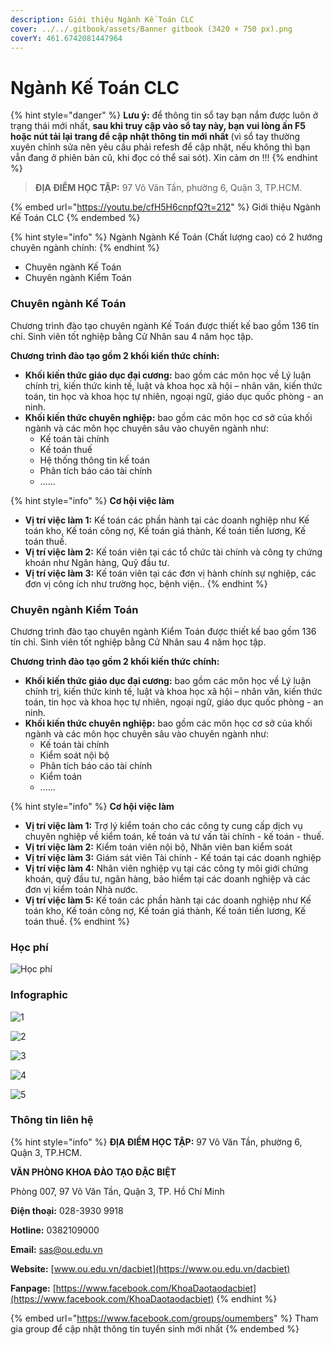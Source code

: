 ```yaml
---
description: Giới thiệu Ngành Kế Toán CLC
cover: ../../.gitbook/assets/Banner gitbook (3420 × 750 px).png
coverY: 461.6742081447964
---
```


# Ngành Kế Toán CLC

{% hint style="danger" %}
**Lưu ý:** để thông tin sổ tay bạn nắm được luôn ở trạng thái mới nhất, **sau khi truy cập vào sổ tay này, bạn vui lòng ấn F5 hoặc nút tải lại trang để cập nhật thông tin mới nhất** (vì sổ tay thường xuyên chỉnh sửa nên yêu cầu phải refesh để cập nhật, nếu không thì bạn vẫn đang ở phiên bản cũ, khi đọc có thể sai sót). Xin cảm ơn !!!
{% endhint %}

> **ĐỊA ĐIỂM HỌC TẬP:** 97 Võ Văn Tần, phường 6, Quận 3, TP.HCM.

{% embed url="https://youtu.be/cfH5H6cnpfQ?t=212" %}
Giới thiệu Ngành Kế Toán CLC
{% endembed %}

{% hint style="info" %}
Ngành Ngành Kế Toán (Chất lượng cao) có 2 hướng chuyên ngành chính:
{% endhint %}

* Chuyên ngành Kế Toán
* Chuyên ngành Kiểm Toán

### Chuyên ngành Kế Toán

Chương trình đào tạo chuyên ngành Kế Toán được thiết kế bao gồm 136 tín chỉ. Sinh viên tốt nghiệp bằng Cử Nhân sau 4 năm học tập.

**Chương trình đào tạo gồm 2 khối kiến thức chính:**

* **Khối kiến thức giáo dục đại cương:** bao gồm các môn học về Lý luận chính trị, kiến thức kinh tế, luật và khoa học xã hội – nhân văn, kiến thức toán, tin học và khoa học tự nhiên, ngoại ngữ, giáo dục quốc phòng - an ninh.
* **Khối kiến thức chuyên nghiệp:** bao gồm các môn học cơ sở của khối ngành và các môn học chuyên sâu vào chuyên ngành như:
  * Kế toán tài chính
  * Kế toán thuế
  * Hệ thống thông tin kế toán
  * Phân tích báo cáo tài chính
  * ......

{% hint style="info" %}
**Cơ hội việc làm**

* **Vị trí việc làm 1:** Kế toán các phần hành tại các doanh nghiệp như Kế toán kho, Kế toán công nợ, Kế toán giá thành, Kế toán tiền lương, Kế toán thuế.
* **Vị trí việc làm 2:** Kế toán viên tại các tổ chức tài chính và công ty chứng khoán như Ngân hàng, Quỹ đầu tư.
* **Vị trí việc làm 3:** Kế toán viên tại các đơn vị hành chính sự nghiệp, các đơn vị công ích như trường học, bệnh viện..
{% endhint %}

### Chuyên ngành Kiểm Toán

Chương trình đào tạo chuyên ngành Kiểm Toán được thiết kế bao gồm 136 tín chỉ. Sinh viên tốt nghiệp bằng Cử Nhân sau 4 năm học tập.

**Chương trình đào tạo gồm 2 khối kiến thức chính:**

* **Khối kiến thức giáo dục đại cương:** bao gồm các môn học về Lý luận chính trị, kiến thức kinh tế, luật và khoa học xã hội – nhân văn, kiến thức toán, tin học và khoa học tự nhiên, ngoại ngữ, giáo dục quốc phòng - an ninh.
* **Khối kiến thức chuyên nghiệp:** bao gồm các môn học cơ sở của khối ngành và các môn học chuyên sâu vào chuyên ngành như:
  * Kế toán tài chính
  * Kiểm soát nội bộ
  * Phân tích báo cáo tài chính
  * Kiểm toán
  * ......

{% hint style="info" %}
**Cơ hội việc làm**

* **Vị trí việc làm 1:** Trợ lý kiểm toán cho các công ty cung cấp dịch vụ chuyên nghiệp về kiểm toán, kế toán và tư vấn tài chính - kế toán - thuế.
* **Vị trí việc làm 2:** Kiểm toán viên nội bộ, Nhân viên ban kiểm soát
* **Vị trí việc làm 3:** Giám sát viên Tài chính - Kế toán tại các doanh nghiệp
* **Vị trí việc làm 4:** Nhân viên nghiệp vụ tại các công ty môi giới chứng khoán, quỹ đầu tư, ngân hàng, bảo hiểm tại các doanh nghiệp và các đơn vị kiểm toán Nhà nước.
* **Vị trí việc làm 5:** Kế toán các phần hành tại các doanh nghiệp như Kế toán kho, Kế toán công nợ, Kế toán giá thành, Kế toán tiền lương, Kế toán thuế.
{% endhint %}

### Học phí

![Học phí](<../../.gitbook/assets/48 - học phí.png>)

### Infographic

![1](<../../.gitbook/assets/22 - Ngành Kế Toán.png>)

![2](<../../.gitbook/assets/23 - Kế toán.png>)

![3](<../../.gitbook/assets/24 - Kế toán.png>)

![4](<../../.gitbook/assets/25 - Kiểm toán.png>)

![5](<../../.gitbook/assets/26 -  Kiểm toán.png>)

### Thông tin liên hệ

{% hint style="info" %}
**ĐỊA ĐIỂM HỌC TẬP:** 97 Võ Văn Tần, phường 6, Quận 3, TP.HCM.

**VĂN PHÒNG KHOA ĐÀO TẠO ĐẶC BIỆT**&#x20;

Phòng 007, 97 Võ Văn Tần, Quận 3, TP. Hồ Chí Minh

**Điện thoại:** 028-3930 9918

**Hotline:** 0382109000

**Email:** sas@ou.edu.vn

**Website:** [www.ou.edu.vn/dacbiet](https://www.ou.edu.vn/dacbiet)

**Fanpage:** [https://www.facebook.com/KhoaDaotaodacbiet](https://www.facebook.com/KhoaDaotaodacbiet)
{% endhint %}

{% embed url="https://www.facebook.com/groups/oumembers" %}
Tham gia group để cập nhật thông tin tuyển sinh mới nhất
{% endembed %}
